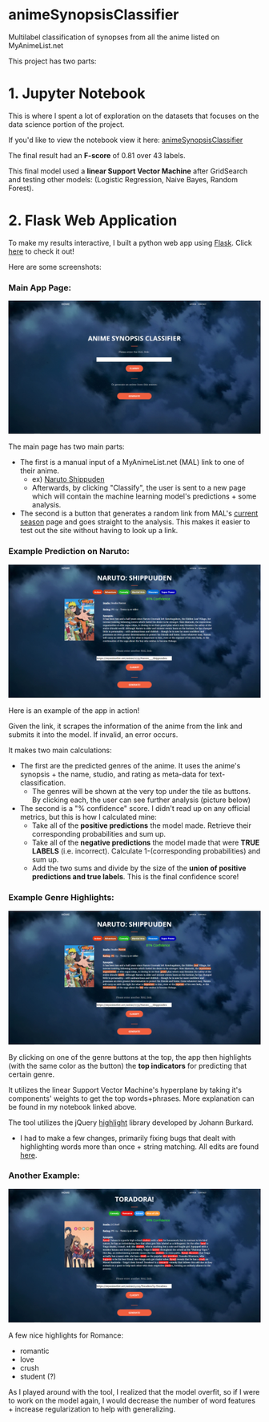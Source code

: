 # animeSynopsisClassifier
Multilabel classification of synopses from all the anime listed on MyAnimeList.net

This project has two parts:

# 1. Jupyter Notebook
This is where I spent a lot of exploration on the datasets that focuses on the data science portion of the project.

If you'd like to view the notebook view it here: 
[animeSynopsisClassifier](https://nbviewer.jupyter.org/github/kurtisdavid/animeSynopsisClassifier/blob/master/AnimeSynopsisClassifier.ipynb)

The final result had an **F-score** of 0.81 over 43 labels. 

This final model used a **linear Support Vector Machine** after GridSearch and testing other models: (Logistic Regression, Naive Bayes, Random Forest).

# 2. Flask Web Application
To make my results interactive, I built a python web app using [Flask](http://flask.pocoo.org/). Click [here](http://predict.moe) to check it out!

Here are some screenshots:

### Main App Page:
![Home](https://github.com/kurtisdavid/animeSynopsisClassifier/blob/master/images/Home.PNG)

The main page has two main parts:
* The first is a manual input of a MyAnimeList.net (MAL) link to one of their anime.
  * ex) [Naruto Shippuden](https://myanimelist.net/anime/1735/Naruto__Shippuuden)
  * Afterwards, by clicking "Classify", the user is sent to a new page which will contain the machine learning model's predictions + some analysis.
* The second is a button that generates a random link from MAL's [current season](https://myanimelist.net/anime/season) page and goes straight to the analysis. This makes it easier to test out the site without having to look up a link.

### Example Prediction on Naruto:
![Naruto1](https://github.com/kurtisdavid/animeSynopsisClassifier/blob/master/images/example1.PNG)

Here is an example of the app in action!

Given the link, it scrapes the information of the anime from the link and submits it into the model. If invalid, an error occurs.

It makes two main calculations:
* The first are the predicted genres of the anime. It uses the anime's synopsis + the name, studio, and rating as meta-data for text-classification.
  * The genres will be shown at the very top under the tile as buttons. By clicking each, the user can see further analysis (picture below)
* The second is a "% confidence" score. I didn't read up on any official metrics, but this is how I calculated mine:
  * Take all of the **positive predictions** the model made. Retrieve their corresponding probabilities and sum up.
  * Take all of the **negative predictions** the model made that were **TRUE LABELS** (i.e. incorrect). Calculate 1-(corresponding probabilities) and sum up.
  * Add the two sums and divide by the size of the **union of positive predictions and true labels**. This is the final confidence score!


### Example Genre Highlights:

![Naruto2](https://github.com/kurtisdavid/animeSynopsisClassifier/blob/master/images/example2.PNG)

By clicking on one of the genre buttons at the top, the app then highlights (with the same color as the button) the **top indicators** for predicting that certain genre. 

It utilizes the linear Support Vector Machine's hyperplane by taking it's components' weights to get the top words+phrases. More explanation can be found in my notebook linked above.

The tool utilizes the jQuery [highlight](http://johannburkard.de/blog/programming/javascript/highlight-javascript-text-higlighting-jquery-plugin.html) library developed by Johann Burkard. 
* I had to make a few changes, primarily fixing bugs that dealt with highlighting words more than once + string matching. All edits are found [here](https://github.com/kurtisdavid/animeSynopsisClassifier/blob/master/app/app/static/js/jquery.highlight-5.js).

### Another Example:

![Toradora](https://github.com/kurtisdavid/animeSynopsisClassifier/blob/master/images/example3.PNG)

A few nice highlights for Romance:
* romantic
* love
* crush
* student (?)

As I played around with the tool, I realized that the model overfit, so if I were to work on the model again, I would decrease the number of word features + increase regularization to help with generalizing.
